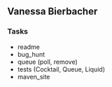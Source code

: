 ## Vanessa Bierbacher

### Tasks

- readme
- bug_hunt
- queue (poll, remove)
- tests (Cocktail, Queue, Liquid)
- maven_site